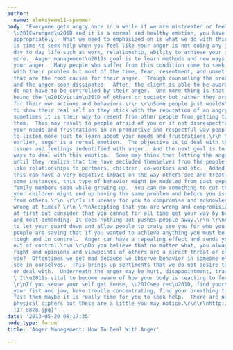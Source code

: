 ```yaml
---
author:
  name: aleksyewe11-spammer
body: "Everyone gets angry once in a while if we are mistreated or feel we have been
  \u201Cwronged\u201D and it is a normal and healthy emotion, you have to handle it
  appropriately.  What we need to emphasized on is what we do with this anger.  It
  is time to seek help when you feel like your anger is not doing any good with your
  day to day life such as work, relationship, ability to achieve your goal and many
  more.  Anger management\u2019s goal is to learn methods and new ways to control
  your anger.  Many people who suffer from this condition come to seek help to deal
  with their problem but most of the time, fear, resentment, and unmet expectations
  that are the root causes for their anger.  Trough counseling the problem is addressed
  and the anger soon dissipates.  After, the client is able to be aware that they
  do not have to be controlled by their anger.  One more thing is that they are not
  being the \u201Cvictim\u201D of others or society but rather they are responsible
  for their own actions and behaviors.\r\n \r\nSome people just wouldn\u2019t want
  to show their real self so they stick with the reputation of an angry person or
  sometimes it is their way to resent from other people from getting too close to
  them.  This may result to people afraid of you or if not disrespectful of you.  Communicating
  your needs and frustrations in an productive and respectful way people will tend
  to listen more just to learn about your needs and frustrations.\r\n \r\nAs stated
  earlier, anger is a normal emotion.  The objective is to deal with the underlying
  issues and feelings indentified with anger.  And the next goal is to learn healthy
  ways to deal with this emotion.  Some may think that letting the anger out is healthy
  until they realize that the have secluded themselves from the people around them
  like relationships to partners, children, co-workers and etc.  Added the fact that
  this can have a very negative impact on the way others see and treat you.\r\n \r\nFor
  some instances, this type of behavior might be modeled from past experiences from
  family members seen while growing up.  You can do something to cut the cycle before
  your children might end up having the same problem and before you isolate yourself
  from others.\r\n \r\nIs it uneasy for you to compromise and acknowledge you\u2019re
  wrong at times? \r\n \r\nAccepting that you are wrong and compromising can be hard
  at first but consider that you cannot for all time get your way by being the loudest
  and most demanding. It does nothing but pushes people away.\r\n \r\nAre you afraid
  to let your guard down and allow people to truly see you for who you are? \r\nOther
  people are saying that if you wanted to achieve anything you must be aggressive,
  tough and in control.  Anger can have a repealing effect and sends you spiraling
  out of control.\r\n \r\nDo you believe that no matter what, you always have to be
  right and opinions and viewpoints of others are a direct threat or challenge to
  you?  Oftentimes we get mad because we observe behavior in someone else that we
  see in ourselves.  This brings up sentiments that we do not desire to appear at
  or deal with.  Underneath the anger may be hurt, disappointment, trauma and resentments.
  \ It\u2019s vital to become aware of how your body is reacting to feelings of anger.\r\n
  \r\nIf you sense your self get tense, \u201Csee red\u201D, find yourself clenching
  your fist and jaw, have trouble concentrating, find your breathing to be rapid and
  fast then maybe it is really time for you to seek help.  There are numerous other
  physical ciphers but these are a little you may notice.\r\n\r\nhttp://www.luuux.com/community/anger-management-how-deal-anger[img:sites/default/files/old-images/images
  (1)_5878.jpg]"
date: '2013-05-20 08:17:35'
node_type: forum
title: 'Anger Management: How To Deal With Anger'

---
```

